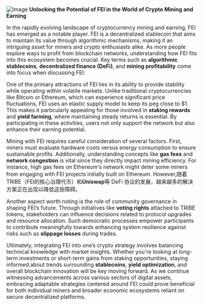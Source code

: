 
![Image](https://github.com/user-attachments/assets/31692037-0104-4703-abd1-696b6a7dd41b)
**Unlocking the Potential of FEI in the World of Crypto Mining and Earning**

In the rapidly evolving landscape of cryptocurrency mining and earning, FEI has emerged as a notable player. FEI is a decentralized stablecoin that aims to maintain its value through algorithmic mechanisms, making it an intriguing asset for miners and crypto enthusiasts alike. As more people explore ways to profit from blockchain networks, understanding how FEI fits into this ecosystem becomes crucial. Key terms such as **algorithmic stablecoins**, **decentralized finance (DeFi)**, and **mining profitability** come into focus when discussing FEI.

One of the primary attractions of FEI lies in its ability to provide stability while operating within volatile markets. Unlike traditional cryptocurrencies like Bitcoin or Ethereum, which can experience significant price fluctuations, FEI uses an elastic supply model to keep its peg close to $1. This makes it particularly appealing for those involved in **staking rewards** and **yield farming**, where maintaining steady returns is essential. By participating in these activities, users not only support the network but also enhance their earning potential.

Mining with FEI requires careful consideration of several factors. First, miners must evaluate hardware costs versus energy consumption to ensure sustainable profits. Additionally, understanding concepts like **gas fees** and **network congestion** is vital since they directly impact mining efficiency. For instance, high gas fees on Ethereum's network might deter some miners from engaging with FEI projects initially built on Ethereum. However,随着TRIBE（FEI的核心治理代币）和**Uniswap**等 DeFi 协议的发展，越来越多的解决方案正在出现以降低这些障碍。

Another aspect worth noting is the role of community governance in shaping FEI’s future. Through initiatives like **voting rights** attached to TRIBE tokens, stakeholders can influence decisions related to protocol upgrades and resource allocation. Such democratic processes empower participants to contribute meaningfully towards enhancing system resilience against risks such as **slippage losses** during trades.

Ultimately, integrating FEI into one’s crypto strategy involves balancing technical knowledge with market insights. Whether you're looking at long-term investments or short-term gains from staking opportunities, staying informed about trends surrounding **stablecoins**, **yield optimization**, and overall blockchain innovation will be key moving forward. As we continue witnessing advancements across various sectors of digital assets, embracing adaptable strategies centered around FEI could prove beneficial for both individual miners and broader economic ecosystems reliant on secure decentralized platforms.